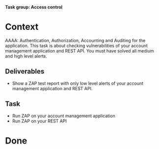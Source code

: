 **Task group: Access control**

# Context

AAAA: Authentication, Authorization, Accounting and Auditing for the application. This task is about checking vulnerabilities of your account management application and REST API. You must have solved all medium and high level alerts.

## Deliverables

-   Show a ZAP test report with only low level alerts of your account management application and REST API.

## Task

-   Run ZAP on your account management application
-   Run ZAP on your REST API

# Done